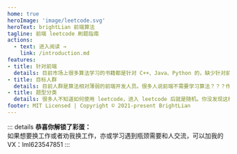 ```yaml
---
home: true
heroImage: 'image/leetcode.svg'
heroText: brightLian 前端算法
tagline: 前端 leetcode 刷题指南
actions:
  - text: 进入阅读 →
    link: /introduction.md
features:
- title: 针对前端
  details: 目前市场上很多算法学习的书籍都是针对 C++、Java、Python 的，缺少针对前端的学习文档。本文档致力于使用 JS 来解决 leetcode 中的问题。
- title: 目标人群
  details: 目前人群是算法相对薄弱的前端开发人员。很多人说前端不需要学习算法？？？作为一名技术人员，算法是很重要的一部分，无论是前端、服务端、算法工程师都应该重视。
- title: 题型分类
  details: 很多人不知道如何使用 leetcode，进入 leetcode 后就是随机。你没发现这样的成长很慢吗？本文档制定了题型分类和学习路径，方便各位能够快速提升。
footer: MIT Licensed | Copyright © 2021-present BrightLian
---
```

::: details
**恭喜你解锁了彩蛋：**  
如果想要换工作或者劝我换工作，亦或学习遇到瓶颈需要和人交流，可以加我的VX：lml623547851
:::